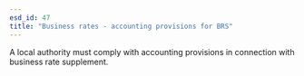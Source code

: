 ```yaml
---
esd_id: 47
title: "Business rates - accounting provisions for BRS"
---
```


A local authority must comply with accounting provisions in connection with business rate supplement.

